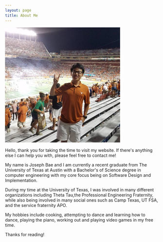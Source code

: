 ```yaml
---
layout: page
title: About Me
---
```


<img src="/files/UT%2050-47.jpg" alt="UTvsND 2016 50-47" style="width:75%;text-align:center;margin: auto;">


<p class="message">
  Hello, thank you for taking the time to visit my website. If there's 
    anything else I can help you with, please feel free to contact me!
</p>

My name is Joseph Bae and I am currently a recent graduate from The
University of Texas at Austin with a Bachelor's of Science degree in
computer engineering with my core focus being on Software Design and 
Implementation.

During my time at the University of Texas, I was involved in many 
different organizations including Theta Tau,the Professional Engineering 
Fraternity, while also being involved in many social ones such as 
Camp Texas, UT FSA, and the service fraternity APO.

My hobbies include cooking, attempting to dance and learning how to dance, 
playing the piano, working out and playing video games in my free time. 

Thanks for reading!

